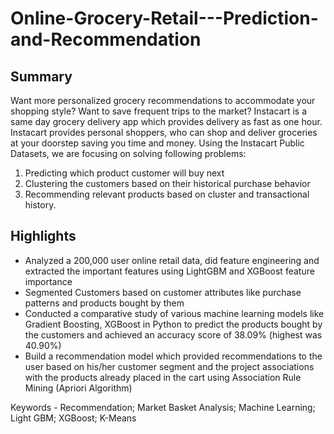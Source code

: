 # Online-Grocery-Retail---Prediction-and-Recommendation
## Summary
Want more personalized grocery recommendations to accommodate your shopping style? Want to save frequent trips to the market? Instacart is a same day grocery delivery app which provides delivery as fast as one hour. Instacart provides personal shoppers, who can shop and deliver groceries at your doorstep saving you time and money. 
Using the Instacart Public Datasets, we are focusing on solving following problems: 
1. Predicting which product customer will buy next 
2. Clustering the customers based on their historical purchase behavior 
3. Recommending relevant products based on cluster and transactional history. 

## Highlights
*	Analyzed a 200,000 user online retail data, did feature engineering and extracted the important features using LightGBM and XGBoost feature importance
*	Segmented Customers based on customer attributes like purchase patterns and products bought by them
*	Conducted a comparative study of various machine learning models like Gradient Boosting, XGBoost in Python to predict the products bought by the customers and achieved an accuracy score of 38.09% (highest was 40.90%)
*	Build a recommendation model which provided recommendations to the user based on his/her customer segment and the project associations with the products already placed in the cart using Association Rule Mining (Apriori Algorithm) 



 Keywords - Recommendation; Market Basket Analysis; Machine Learning; Light GBM; XGBoost; K-Means




